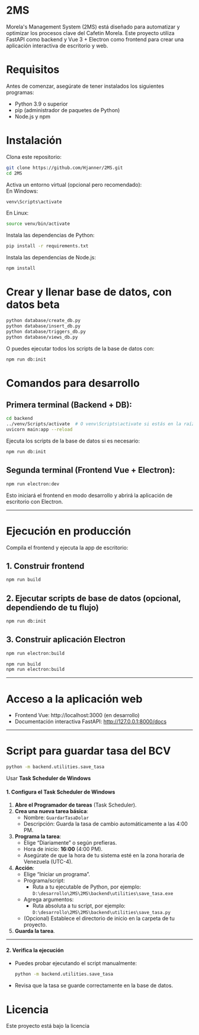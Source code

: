 # 2MS
Morela's Management System (2MS) está diseñado para automatizar y optimizar los procesos clave del Cafetin Morela. 
Este proyecto utiliza FastAPI como backend y Vue 3 + Electron como frontend para crear una aplicación interactiva de escritorio y web.

# Requisitos
Antes de comenzar, asegúrate de tener instalados los siguientes programas:

- Python 3.9 o superior
- pip (administrador de paquetes de Python)
- Node.js y npm

# Instalación
Clona este repositorio:

```bash
git clone https://github.com/Hjanner/2MS.git
cd 2MS
```

Activa un entorno virtual (opcional pero recomendado):  
En Windows:
```bash
venv\Scripts\activate
```
En Linux:
```bash
source venv/bin/activate
```

Instala las dependencias de Python:

```bash
pip install -r requirements.txt
```

Instala las dependencias de Node.js:

```bash
npm install
```

# Crear y llenar base de datos, con datos beta

```bash
python database/create_db.py
python database/insert_db.py
python database/triggers_db.py
python database/views_db.py   
```

O puedes ejecutar todos los scripts de la base de datos con:

```bash
npm run db:init
```

# Comandos para desarrollo

## Primera terminal (Backend + DB):

```bash
cd backend
../venv/Scripts/activate  # O venv\Scripts\activate si estás en la raíz
uvicorn main:app --reload
```

Ejecuta los scripts de la base de datos si es necesario:

```bash
npm run db:init
```

## Segunda terminal (Frontend Vue + Electron):

```bash
npm run electron:dev
```

Esto iniciará el frontend en modo desarrollo y abrirá la aplicación de escritorio con Electron.

---

# Ejecución en producción
Compila el frontend y ejecuta la app de escritorio:

## 1. Construir frontend
```bash
npm run build
```

## 2. Ejecutar scripts de base de datos (opcional, dependiendo de tu flujo)
```bash
npm run db:init
```

## 3. Construir aplicación Electron
```bash
npm run electron:build
```

```bash
npm run build
npm run electron:build
```

---

# Acceso a la aplicación web

- Frontend Vue: http://localhost:3000 (en desarrollo)
- Documentación interactiva FastAPI: http://127.0.0.1:8000/docs

---

# Script para guardar tasa del BCV

```bash
python -m backend.utilities.save_tasa
```

Usar **Task Scheduler de Windows**
#### 1. **Configura el Task Scheduler de Windows**

1. **Abre el Programador de tareas** (Task Scheduler).
2. **Crea una nueva tarea básica**:
   - Nombre: `GuardarTasaDolar`
   - Descripción: Guarda la tasa de cambio automáticamente a las 4:00 PM.
3. **Programa la tarea**:
   - Elige “Diariamente” o según prefieras.
   - Hora de inicio: **16:00** (4:00 PM).
   - Asegúrate de que la hora de tu sistema esté en la zona horaria de Venezuela (UTC-4).
4. **Acción**:  
   - Elige “Iniciar un programa”.
   - Programa/script:  
     - Ruta a tu ejecutable de Python, por ejemplo:  
       `D:\desarrollo\2MS\2MS\backend\utilities\save_tasa.exe`
   - Agrega argumentos:  
     - Ruta absoluta a tu script, por ejemplo:  
       `D:\desarrollo\2MS\2MS\backend\utilities\save_tasa.py`
   - (Opcional) Establece el directorio de inicio en la carpeta de tu proyecto.
5. **Guarda la tarea**.

---

#### 2. **Verifica la ejecución**

- Puedes probar ejecutando el script manualmente:
  ```bash
  python -m backend.utilities.save_tasa
  ```
- Revisa que la tasa se guarde correctamente en la base de datos.

# Licencia
Este proyecto está bajo la licencia